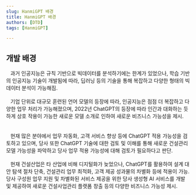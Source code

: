 ```yaml
---
slug: HanmiGPT 배경
title: HanmiGPT 배경
authors: [DTD]
tags: [HanmiGPT]

---
```


개발 배경
--

&nbsp;&nbsp;&nbsp;과거 인공지능은 규칙 기반으로 빅데이터를 분석하기에는 한계가 있었으나, 학습 기반의 인공지능 기술이 개발됨에 따라, 딥러닝 등의 기술을 통해 복잡하고 다양한 형태의 빅데이터 분석이 가능해짐.<br/><br/> 
&nbsp;&nbsp;&nbsp;기업 단위로 대규모 훈련된 언어 모델의 등장에 따라, 인공지능은 점점 더 복잡하고 다양한 업무 처리가 가능해졌으며, 2022년 ChatGPT의 등장에 따라 인간과 대화하는 듯하게 상호 작용이 가능한 새로운 모델 소개로 인하여 새로운 비즈니스 가능성을 제시.<br/><br/>  
&nbsp;&nbsp;&nbsp;현재 많은 분야에서 업무 자동화, 고객 서비스 향상 등에 ChatGPT 적용 가능성을 검토하고 있으며, 당사 또한 ChatGPT 기술에 대한 검토 및 이해를 통해 새로운 건설관리 모델 가능성을 파악하고 당사 업무 적용 가능성에 대해 검토가 필요하다고 판단. <br/><br/> 
&nbsp;&nbsp;&nbsp;현재 건설산업은 타 산업에 비해 디지털화가 늦었으나, ChatGPT를 활용하여 설계 대안 탐색 절차 단축, 건설관리 업무 최적화, 고객 제공 성과물의 차별화 등에 적용이 가능.당사 구성원 업무 지원 및 차별화된 서비스 제공을 위한 당사 생성형 AI 서비스를 개발 및 제공하여 새로운 건설사업관리 플랫폼 창출 등의 다양한 비즈니스 가능성 제시.<br/><br/>  
